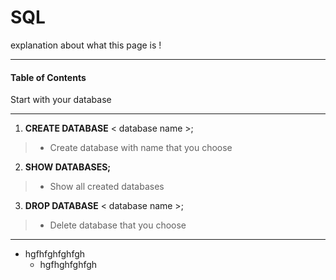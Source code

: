 # SQL
explanation about what this page is !
***

#### Table of Contents

Start with your database

***
1. **CREATE DATABASE** < database name >;
> - Create database with name that you choose

2. **SHOW DATABASES;**
> - Show all created databases

3. **DROP DATABASE** < database name >;
> - Delete database that you choose
***


+ hgfhfghfghfgh
     + hgfhghfghfgh
